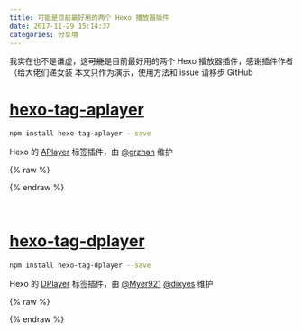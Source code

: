 ```yaml
---
title: 可能是目前最好用的两个 Hexo 播放器插件
date: 2017-11-29 15:14:37
categories: 分享境
---
```


我实在也不是谦虚，这~~可能~~是目前最好用的两个 Hexo 播放器插件，感谢插件作者（给大佬们递女装
本文只作为演示，使用方法和 issue 请移步 GitHub
<!--more-->

# [hexo-tag-aplayer](https://github.com/MoePlayer/hexo-tag-aplayer)

```sh
npm install hexo-tag-aplayer --save
```

Hexo 的 [APlayer](https://github.com/MoePlayer/APlayer) 标签插件，由 [@grzhan](https://github.com/grzhan) 维护

{% raw %}
<div class="aplayer" id="aplayer1"></div>
<script>
$(function () {
    var ap = new APlayer({
        element: document.getElementById('aplayer1'),
        showlrc: 3,
        theme: '#ad7a86',
        music: [
            {
                title: 'あっちゅ～ま青春!',
                author: '七森中☆ごらく部',
                url: 'https://dplayer.b0.upaiyun.com/yuruyuri.mp3',
                pic: 'https://dplayer.b0.upaiyun.com/yuruyuri.jpg',
                lrc: 'https://dplayer.b0.upaiyun.com/yuruyuri.lrc'
            },
            {
                title: 'secret base~君がくれたもの~',
                author: '茅野愛衣',
                url: 'https://dplayer.b0.upaiyun.com/secretbase.mp3',
                pic: 'https://dplayer.b0.upaiyun.com/secretbase.jpg',
                lrc: 'https://dplayer.b0.upaiyun.com/secretbase.lrc'
            },
            {
                title: '回レ！雪月花',
                author: '小倉唯',
                url: 'https://dplayer.b0.upaiyun.com/snowmoonflowers.mp3',
                pic: 'https://dplayer.b0.upaiyun.com/snowmoonflowers.jpg',
                lrc: 'https://dplayer.b0.upaiyun.com/snowmoonflowers.lrc'
            }
        ]
    });
    window.aplayers || (window.aplayers = []);
    window.aplayers.push(ap);
});
</script>
{% endraw %}

&nbsp;

# [hexo-tag-dplayer](https://github.com/MoePlayer/hexo-tag-dplayer)

```sh
npm install hexo-tag-dplayer --save
```

Hexo 的 [DPlayer](https://github.com/MoePlayer/DPlayer) 标签插件，由 [@Myer921](https://github.com/Myer921) [@dixyes](https://github.com/dixyes) 维护

{% raw %}
<div class="dplayer" id="dplayer1"></div>
<script>
$(function () {
    var dp = new DPlayer({
        container: document.getElementById('dplayer1'),
        video:{
            url: 'https://dplayer.b0.upaiyun.com/hikarunara.mp4',
            pic: 'https://dplayer.b0.upaiyun.com/hikarunara.png',
            thumbnails: 'https://dplayer.b0.upaiyun.com/hikarunara_thumbnails.jpg'
        },
        danmaku:{
            id: 'diygodme1',
            api: 'https://dplayer.prprpr.me/'
        }
    });
    window.dplayers || (window.dplayers = []);
    window.dplayers.push(dp);
});
</script>
{% endraw %}